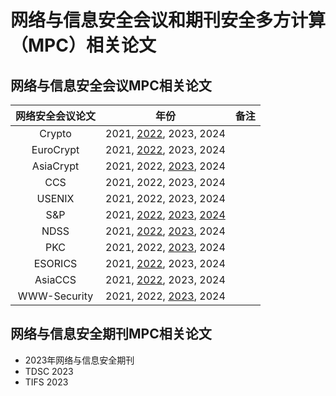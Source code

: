
# 网络与信息安全会议和期刊安全多方计算（MPC）相关论文

## 网络与信息安全会议MPC相关论文

| 网络安全会议论文 | 年份 | 备注 |
| :--------------: | :--: | :--: |
|      Crypto      |  2021, [2022](https://github.com/Stu-Yang/HITSZ-SecurityGroup-MPC/tree/main/mpc/mpc-research/conferences%26journals/Crypto#crypto-2022), 2023, 2024    |      |
|    EuroCrypt    |  2021, [2022](https://github.com/Stu-Yang/HITSZ-SecurityGroup-MPC/tree/main/mpc/mpc-research/conferences%26journals/EuroCrypt#eurocrypt-2022), 2023, 2024    |      |
|    AsiaCrypt    |  2021, 2022, [2023](https://github.com/Stu-Yang/HITSZ-SecurityGroup-MPC/tree/main/mpc/mpc-research/conferences%26journals/AsiaCrypt#asiacrypt-2023), 2024    |      |
|       CCS        |  2021, 2022, 2023, 2024   |      |
|      USENIX      |  2021, 2022, 2023, 2024   |      |
|       S&P        |  2021, [2022](https://github.com/Stu-Yang/HITSZ-SecurityGroup-MPC/tree/main/mpc/mpc-research/conferences%26journals/S%26P#sp-2022), [2023](https://github.com/Stu-Yang/HITSZ-SecurityGroup-MPC/tree/main/mpc/mpc-research/conferences%26journals/S%26P#sp-2023), [2024](https://github.com/Stu-Yang/HITSZ-SecurityGroup-MPC/tree/main/mpc/mpc-research/conferences%26journals/S%26P#sp-2024)    |      |
|       NDSS       |  2021, [2022](https://github.com/Stu-Yang/HITSZ-SecurityGroup-MPC/tree/main/mpc/mpc-research/conferences%26journals/NDSS#ndss-2022), [2023](https://github.com/Stu-Yang/HITSZ-SecurityGroup-MPC/blob/main/mpc/mpc-research/conferences&journals/NDSS/README.md#ndss-2023), 2024    |      |
|     PKC      |  2021, 2022, [2023](https://github.com/Stu-Yang/HITSZ-SecurityGroup-MPC/tree/main/mpc/mpc-research/conferences%26journals/PKC#pkc-2023), 2024   |      |
|     ESORICS      |  2021, [2022](https://github.com/Stu-Yang/HITSZ-SecurityGroup-MPC/tree/main/mpc/mpc-research/conferences%26journals/ESORICS#esorics-2022), 2023, 2024   |      |
|     AsiaCCS      |  2021, [2022](https://github.com/Stu-Yang/HITSZ-SecurityGroup-MPC/tree/main/mpc/mpc-research/conferences%26journals/AsiaCCS#asiaccs-2022), 2023, 2024   |      |
|  WWW-Security    |  2021, 2022, [2023](https://github.com/Stu-Yang/HITSZ-SecurityGroup-MPC/tree/main/mpc/mpc-research/conferences%26journals/WWW-Security#www-2023), 2024   |      |



## 网络与信息安全期刊MPC相关论文
+ 2023年网络与信息安全期刊
 + TDSC 2023
 + TIFS 2023
